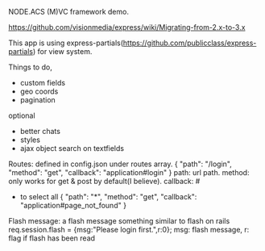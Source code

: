NODE.ACS
(M)VC framework demo.

https://github.com/visionmedia/express/wiki/Migrating-from-2.x-to-3.x

This app is using express-partials(https://github.com/publicclass/express-partials) for view system.

Things to do,
  - custom fields
  - geo coords
  - pagination

optional
  - better chats
  - styles
  - ajax object search on textfields


Routes:
  defined in config.json under routes array.
  { "path": "/login", "method": "get", "callback": "application#login" }
  path: url path.
  method: only works for get & post by default(I believe).
  callback: <controller>#<function>

  * to select all
  { "path": "*", "method": "get", "callback": "application#page_not_found" }

Flash message:
  a flash message something similar to flash on rails
  req.session.flash = {msg:"Please login first.",r:0};
  msg: flash message,
  r: flag if flash has been read